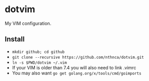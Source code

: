 # dotvim

My VIM configuration.

## Install

- `mkdir github; cd github`
- `git clone --recursive https://github.com/nthnca/dotvim.git`
- `ln -s $PWD/dotvim ~/.vim`
- If your VIM is older than 7.4 you will also need to link .vimrc
- You may also want `go get golang.org/x/tools/cmd/goimports`
